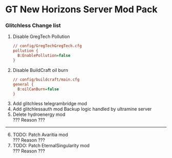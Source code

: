 # GT New Horizons Server Mod Pack

### Glitchless Change list
1. Disable GregTech Pollution
   ```cfg
   // config/GregTechGregTech.cfg
   pollution {
     B:EnablePollution=false
   }
2. Disable BuildCraft oil burn
   ```cfg
   // config/buildcraft/main.cfg
   general {
     B:oilCanBurn=false
   }
   ```
3. Add glitchless telegrambridge mod
4. Add glitchlessauth mod
   Backup logic handled by ultramine server
5. Delete hydroenergy mod \
   ??? Reason ???
---
6. TODO: Patch Avaritia mod \
   ??? Reason ???
7. TODO: Patch EternalSingularity mod \
   ??? Reason ???

